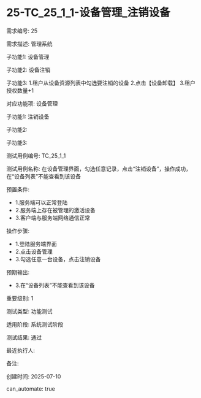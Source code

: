 # 25-TC_25_1_1-设备管理_注销设备

需求编号: 25

需求描述: 管理系统

子功能1: 设备管理

子功能2: 设备注销

子功能3: 1.租户从设备资源列表中勾选要注销的设备
2.点击【设备卸载】
3.租户授权数量+1


对应功能项: 设备管理

子功能1: 注销设备

子功能2: 

子功能3: 


测试用例编号: TC_25_1_1

测试用例名称: 在设备管理界面，勾选任意记录，点击“注销设备”，操作成功，在“设备列表”不能查看到该设备

预置条件:
- 1.服务端可以正常登陆
- 2.服务端上存在被管理的激活设备
- 3.客户端与服务端网络通信正常

操作步骤:
- 1.登陆服务端界面
- 2.点击设备管理
- 3.勾选任意一台设备，点击注销设备

预期输出:
- 3.在“设备列表”不能查看到该设备

重要级别: 1

测试类型: 功能测试

适用阶段: 系统测试阶段

测试结果: 通过

最近执行人: 

备注: 

创建时间: 2025-07-10

can_automate: true
